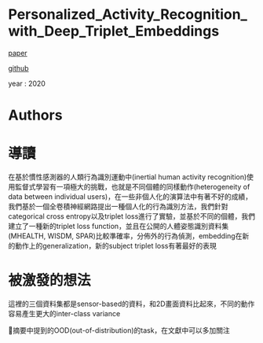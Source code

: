 # Personalized_Activity_Recognition_with_Deep_Triplet_Embeddings

[paper](https://arxiv.org/abs/2001.05517)

[github]()

year : 2020

# Authors

# 導讀
在基於慣性感測器的人類行為識別運動中(inertial human activity recognition)使用監督式學習有一項極大的挑戰，也就是不同個體的同樣動作(heterogeneity of data between individual users)，在一些非個人化的演算法中有著不好的成績，我們基於一個全卷積神經網路提出一種個人化的行為識別方法，我們針對categorical cross entropy以及triplet loss進行了實驗，並基於不同的個體，我們建立了一種新的triplet loss function，並且在公開的人體姿態識別資料集(MHEALTH, WISDM, SPAR)比較準確率，分佈外的行為偵測，embedding在新的動作上的generalization，新的subject triplet loss有著最好的表現

# 被激發的想法

這裡的三個資料集都是sensor-based的資料，和2D畫面資料比起來，不同的動作容易產生更大的inter-class variance

摘要中提到的OOD(out-of-distribution)的task，在文獻中可以多加關注
